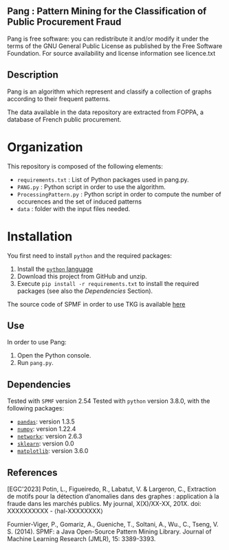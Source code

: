 Pang : Pattern Mining for the Classification of Public Procurement Fraud
-------------------------------------------------------------------------

Pang is free software: you can redistribute it and/or modify it under the terms of the GNU General Public License as published by the Free Software Foundation. For source availability and license information see licence.txt

## Description
Pang is an algorithm which represent and classify a collection of graphs according to their frequent patterns.

The data available in the data repository are extracted from FOPPA, a database of French public procurement. 

# Organization
This repository is composed of the following elements:
* `requirements.txt` : List of Python packages used in pang.py.
* `PANG.py` : Python script in order to use the algorithm.
* `ProcessingPattern.py` : Python script in order to compute the number of occurences and the set of induced patterns
* `data` : folder with the input files needed.


# Installation
You first need to install `python` and the required packages:

1. Install the [`python` language](https://www.python.org)
2. Download this project from GitHub and unzip.
3. Execute `pip install -r requirements.txt` to install the required packages (see also the *Dependencies* Section).

The source code of SPMF in order to use TKG is available [here](https://www.philippe-fournier-viger.com/spmf/index.php?link=download.php)

## Use
In order to use Pang:
1. Open the Python console.
2. Run `pang.py`.

## Dependencies
Tested with `SPMF` version 2.54
Tested with `python` version 3.8.0, with the following packages:
* [`pandas`](https://pypi.org/project/pandas/): version 1.3.5
* [`numpy`](https://pypi.org/project/numpy/): version 1.22.4
* [`networkx`](https://pypi.org/project/numpy/): version 2.6.3
* [`sklearn`](https://pypi.org/project/numpy/): version 0.0
* [`matplotlib`](https://pypi.org/project/numpy/): version 3.6.0

## References

[EGC'2023] Potin, L., Figueiredo, R., Labatut, V. & Largeron, C., Extraction de motifs pour la détection d’anomalies
dans des graphes : application à la fraude dans les
marchés publics. My journal, X(X)/XX-XX, 201X. doi: XXXXXXXXXX - ⟨hal-XXXXXXXX⟩

Fournier-Viger, P., Gomariz, A., Gueniche, T., Soltani, A., Wu., C., Tseng, V. S. (2014). SPMF: a Java Open-Source Pattern Mining Library. Journal of Machine Learning Research (JMLR), 15: 3389-3393.
